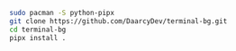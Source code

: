 <!-- # terminal-bg

Un fondo animado hecho con una terminal transparente en Linux usando Gtk y VTE.

## Instalación -->

```bash
sudo pacman -S python-pipx
git clone https://github.com/DaarcyDev/terminal-bg.git
cd terminal-bg
pipx install .
